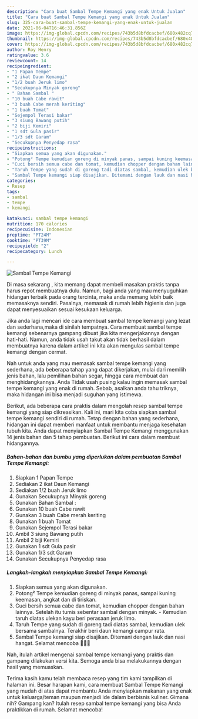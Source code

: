 ```yaml
---
description: "Cara buat Sambal Tempe Kemangi yang enak Untuk Jualan"
title: "Cara buat Sambal Tempe Kemangi yang enak Untuk Jualan"
slug: 325-cara-buat-sambal-tempe-kemangi-yang-enak-untuk-jualan
date: 2021-06-04T16:46:31.856Z
image: https://img-global.cpcdn.com/recipes/743b5d8bfdcacbef/680x482cq70/sambal-tempe-kemangi-foto-resep-utama.jpg
thumbnail: https://img-global.cpcdn.com/recipes/743b5d8bfdcacbef/680x482cq70/sambal-tempe-kemangi-foto-resep-utama.jpg
cover: https://img-global.cpcdn.com/recipes/743b5d8bfdcacbef/680x482cq70/sambal-tempe-kemangi-foto-resep-utama.jpg
author: Roy Henry
ratingvalue: 3.6
reviewcount: 14
recipeingredient:
- "1 Papan Tempe"
- "2 ikat Daun Kemangi"
- "1/2 buah Jeruk limo"
- "Secukupnya Minyak goreng"
- " Bahan Sambal "
- "10 buah Cabe rawit"
- "3 buah Cabe merah keriting"
- "1 buah Tomat"
- "Sejempol Terasi bakar"
- "3 siung Bawang putih"
- "2 biji Kemiri"
- "1 sdt Gula pasir"
- "1/3 sdt Garam"
- "Secukupnya Penyedap rasa"
recipeinstructions:
- "Siapkan semua yang akan digunakan."
- "Potong² Tempe kemudian goreng di minyak panas, sampai kuning keemasan, angkat dan di tiriskan."
- "Cuci bersih semua cabe dan tomat, kemudian chopper dengan bahan lainnya. Setelah itu tumis sebentar sambal dengan minyak.  Kemudian taruh diatas ulekan kayu beri perasaan jeruk limo."
- "Taruh Tempe yang sudah di goreng tadi diatas sambal, kemudian ulek bersama sambalnya. Terakhir beri daun kemangi campur rata."
- "Sambal Tempe kemangi siap disajikan. Ditemani dengan lauk dan nasi hangat. Selamat mencoba 🥰🥰🥰"
categories:
- Resep
tags:
- sambal
- tempe
- kemangi

katakunci: sambal tempe kemangi 
nutrition: 170 calories
recipecuisine: Indonesian
preptime: "PT24M"
cooktime: "PT39M"
recipeyield: "2"
recipecategory: Lunch

---
```



![Sambal Tempe Kemangi](https://img-global.cpcdn.com/recipes/743b5d8bfdcacbef/680x482cq70/sambal-tempe-kemangi-foto-resep-utama.jpg)

Di masa  sekarang , kita memang dapat membeli masakan praktis tanpa harus repot membuatnya dulu. Namun, bagi anda yang mau menyuguhkan hidangan terbaik pada orang tercinta, maka anda memang lebih baik memasaknya sendiri. Pasalnya, memasak di rumah lebih higienis dan juga dapat menyesuaikan sesuai kesukaan keluarga.

Jika anda lagi mencari ide cara membuat sambal tempe kemangi yang lezat dan sederhana,maka di sinilah tempatnya. Cara membuat sambal tempe kemangi  sebenarnya gampang dibuat jika kita mengerjakannya dengan hati-hati. Namun, anda tidak usah takut akan tidak berhasil dalam membuatnya 
karena dalam artikel ini kita akan mengulas sambal tempe kemangi dengan cermat.  



Nah untuk anda yang mau memasak sambal tempe kemangi yang sederhana, ada beberapa tahap yang dapat dikerjakan, mulai dari memilih jenis bahan, lalu pemilihan bahan segar, hingga cara membuat dan menghidangkannya. Anda Tidak usah pusing kalau ingin memasak sambal tempe kemangi yang enak di rumah. Sebab, asalkan anda  tahu triknya, maka hidangan ini bisa menjadi suguhan yang istimewa.

Berikut, ada beberapa cara praktis  dalam mengolah resep sambal tempe kemangi yang siap dikreasikan. Kali ini, mari kita coba siapkan sambal tempe kemangi sendiri di rumah. Tetap dengan bahan yang sederhana, hidangan ini dapat memberi manfaat untuk membantu menjaga kesehatan tubuh kita. Anda dapat menyiapkan Sambal Tempe Kemangi menggunakan 14 jenis bahan dan 5 tahap pembuatan. Berikut ini cara dalam membuat hidangannya.

<!--inarticleads1-->

##### Bahan-bahan dan bumbu yang diperlukan dalam pembuatan Sambal Tempe Kemangi:

1. Siapkan 1 Papan Tempe
1. Sediakan 2 ikat Daun Kemangi
1. Sediakan 1/2 buah Jeruk limo
1. Gunakan Secukupnya Minyak goreng
1. Gunakan  Bahan Sambal :
1. Gunakan 10 buah Cabe rawit
1. Gunakan 3 buah Cabe merah keriting
1. Gunakan 1 buah Tomat
1. Gunakan Sejempol Terasi bakar
1. Ambil 3 siung Bawang putih
1. Ambil 2 biji Kemiri
1. Gunakan 1 sdt Gula pasir
1. Gunakan 1/3 sdt Garam
1. Gunakan Secukupnya Penyedap rasa




<!--inarticleads2-->

##### Langkah-langkah menyiapkan Sambal Tempe Kemangi:

1. Siapkan semua yang akan digunakan.
1. Potong² Tempe kemudian goreng di minyak panas, sampai kuning keemasan, angkat dan di tiriskan.
1. Cuci bersih semua cabe dan tomat, kemudian chopper dengan bahan lainnya. Setelah itu tumis sebentar sambal dengan minyak.  - Kemudian taruh diatas ulekan kayu beri perasaan jeruk limo.
1. Taruh Tempe yang sudah di goreng tadi diatas sambal, kemudian ulek bersama sambalnya. Terakhir beri daun kemangi campur rata.
1. Sambal Tempe kemangi siap disajikan. Ditemani dengan lauk dan nasi hangat. Selamat mencoba 🥰🥰🥰




Nah, itulah artikel mengenai  sambal tempe kemangi  yang praktis dan gampang dilakukan versi kita. Semoga anda bisa melakukannya dengan hasil yang memuaskan. 

Terima kasih kamu telah membaca resep yang tim kami tampilkan di halaman ini. Besar harapan kami, cara membuat  Sambal Tempe Kemangi yang mudah di atas dapat membantu Anda menyiapkan makanan yang enak untuk keluarga/teman maupun menjadi ide dalam berbisnis kuliner. Gimana nih? Gampang kan? Itulah resep sambal tempe kemangi yang bisa Anda praktikkan di rumah. Selamat mencoba!

